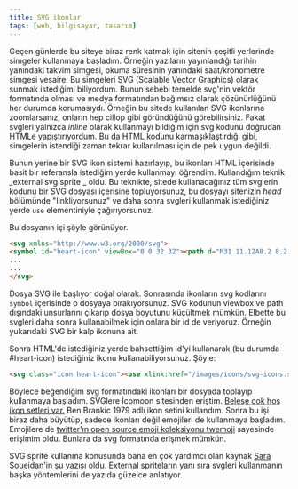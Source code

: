 ```yaml
---
title: SVG ikonlar
tags: [web, bilgisayar, tasarım]
---
```


Geçen günlerde bu siteye biraz renk katmak için sitenin çeşitli yerlerinde simgeler kullanmaya başladım. Örneğin yazıların yayınlandığı tarihin yanındaki takvim simgesi, okuma süresinin yanındaki saat/kronometre simgesi vesaire. Bu simgeleri <caps>SVG</caps> (Scalable Vector Graphics) olarak sunmak istediğimi biliyordum. Bunun sebebi temelde svg'nin vektör formatında olması ve medya formatından bağımsız olarak çözünürlüğünü her durumda korumasıydı. Örneğin bu sitede kullanılan <caps>SVG</caps> ikonlarına zoomlarsanız, onların hep cillop gibi göründüğünü görebilirsiniz. Fakat svgleri yalnızca _inline_ olarak kullanmayı bildiğim için svg kodunu doğrudan <caps>HTML</caps>e yapıştırıyordum. Bu da <caps>HTML</caps> kodunu karmaşıklaştırdığı gibi, simgelerin istendiği zaman tekrar kullanılması için de pek uygun değildi. 

Bunun yerine bir <caps>SVG</caps> ikon sistemi hazırlayıp, bu ikonları <caps>HTML</caps> içerisinde basit bir referansla istediğim yerde kullanmayı öğrendim. Kullandığım teknik _external svg sprite _ oldu. Bu teknikte, sitede kullanacağınız tüm svglerin kodunu bir <caps>SVG</caps> dosyası içerisine topluyorsunuz, bu dosyayı sitenizin _head_ bölümünde "linkliyorsunuz" ve daha sonra svgleri kullanmak istediğiniz yerde <code>use</code> elementiniyle çağırıyorsunuz. 

Bu dosyanın içi şöyle görünüyor. 
```html
<svg xmlns="http://www.w3.org/2000/svg">
<symbol id="heart-icon" viewBox="0 0 32 32"><path d="M31 11.12A8.2 8.2 0 0 0 22.73 3 8.3 8.3 0 0 0 16 6.4 8.3 8.3 0 0 0 9.28 3 8.2 8.2 0 0 0 1 11.12c0 .64.08 1.25.22 1.85 1.15 7 9.09 14.4 14.78 16.43 5.69-2.03 13.63-9.43 14.78-16.43a7.86 7.86 0 0 0 .22-1.85z"/></symbol>
...
...
</svg>
```

Dosya <caps>SVG</caps> ile başlıyor doğal olarak. Sonrasında ikonların svg kodlarını <code>symbol</code> içerisinde o dosyaya bırakıyorsunuz. <caps>SVG</caps> kodunun viewbox ve path dışındaki unsurlarını çıkarıp dosya boyutunu küçültmek mümkün. Elbette bu svgleri daha sonra kullanabilmek için onlara bir id de veriyoruz. Örneğin yukarıdaki <caps>SVG</caps> bir kalp ikonuna ait. 

Sonra HTML'de istediğiniz yerde bahsettiğim id'yi kullanarak (bu durumda #heart-icon) istediğiniz ikonu kullanabiliyorsunuz. Şöyle: 

```html
<svg class="icon heart-icon"><use xlink:href="/images/icons/svg-icons.svg#heart-icon"></svg>
```

Böylece beğendiğim svg formatındaki ikonları bir dosyada toplayıp kullanmaya başladım. SVGlere İcomoon sitesinden eriştim. [Beleşe çok hoş ikon setleri var.](https://icomoon.io/app/#/select/library) Ben Brankic 1979 adlı ikon setini kullandım. Sonra bu işi biraz daha büyütüp, sadece ikonları değil emojileri de kullanmaya başladım. Emojilere de [twitter'ın open source emoji koleksiyonu twemoji](https://twemoji.twitter.com) sayesinde erişimim oldu. Bunlara da svg formatında erişmek mümkün. 

SVG sprite kullanma konusunda bana en çok yardımcı olan kaynak [Sara Soueidan'in şu yazısı](https://24ways.org/2014/an-overview-of-svg-sprite-creation-techniques/) oldu. External spriteların yanı sıra svgleri kullanmanın başka yöntemlerini de yazıda güzelce anlatıyor.